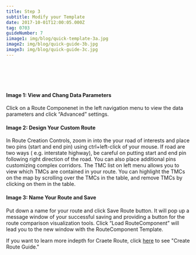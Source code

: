 ```yaml
---
title: Step 3
subtitle: Modify your Template
date: 2017-10-01T12:00:05.000Z
tag: 0703
guideNumber: 7
iimage1: img/blog/quick-template-3a.jpg
image2: img/blog/quick-guide-3b.jpg
image3: img/blog/quick-guide-3c.jpg
---
```


# &nbsp; 
#### Image 1: View and Chang Data Parameters

Click on a Route Componenet in the left navigation menu to view the data parameters and click “Advanced” settings. 


#### Image 2: Design Your Custom Route
 In Route Creation Controls, zoom in into the your road of interests and place two pins (start and end pin) using ctrl+left-click of your mouse. If road are two ways ( e.g. interstate highway), be careful on putting start and end pin following right direction of the road. You can also place additional pins customizing complex corridors. 
 The TMC list on left menu allows you to view which TMCs are contained in your route. You can highlight the TMCs on the map by scrolling over the TMCs in the table, and remove TMCs by clicking on them in the table.

#### Image 3: Name Your Route and Save
Put down a name for your route and click Save Route button. It will pop up a message window of your successful saving and providing a button for the route comparison visualization tools. Click “Load RouteComponent” will lead you to the new window with the RouteComponent Template.

If you want to learn more indepth for Craete Route, click [here](https://npmrds.availabs.org/g/guide/create-route/) to see "Create Route Guide."
